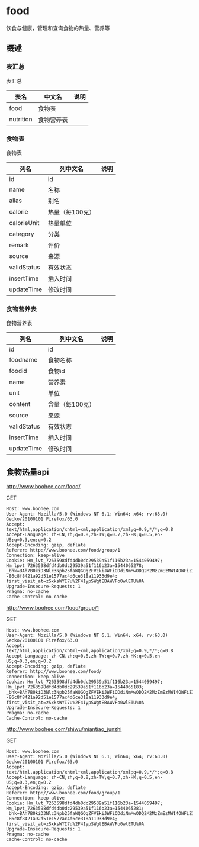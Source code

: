 # food

饮食与健康，管理和查询食物的热量、营养等

## 概述

### 表汇总

表汇总

|表名|中文名|说明|
|---|---|---|
|food|食物表||
|nutrition|食物营养表||

### 食物表

食物表

|列名|列中文名|说明|
|---|---|---|
|id|id||
|name|名称||
|alias|别名||
|calorie|热量（每100克）||
|calorieUnit|热量单位||
|category|分类||
|remark|评价||
|source|来源||
|validStatus|有效状态||
|insertTime|插入时间||
|updateTime|修改时间||

### 食物营养表

食物营养表

|列名|列中文名|说明|
|---|---|---|
|id|id||
|foodname|食物名称||
|foodid|食物id||
|name|营养素||
|unit|单位||
|content|含量（每100克）||
|source|来源||
|validStatus|有效状态||
|insertTime|插入时间||
|updateTime|修改时间||

## 食物热量api

http://www.boohee.com/food/

GET

```
Host: www.boohee.com
User-Agent: Mozilla/5.0 (Windows NT 6.1; Win64; x64; rv:63.0) Gecko/20100101 Firefox/63.0
Accept: text/html,application/xhtml+xml,application/xml;q=0.9,*/*;q=0.8
Accept-Language: zh-CN,zh;q=0.8,zh-TW;q=0.7,zh-HK;q=0.5,en-US;q=0.3,en;q=0.2
Accept-Encoding: gzip, deflate
Referer: http://www.boohee.com/food/group/1
Connection: keep-alive
Cookie: Hm_lvt_7263598dfd4db0dc29539a51f116b23a=1544059497; Hm_lpvt_7263598dfd4db0dc29539a51f116b23a=1544065278; _bhk=BAh7B0kiD3Nlc3Npb25faWQGOgZFVEkiJWFiODdiNmMwODQ2M2MzZmEzMWI4OWFiZDFiNDQzYmY4BjsARkkiEF9jc3JmX3Rva2VuBjsARkkiMWRmMGpIaXFCOVZnalk2dy9oempLL0ROOG5VVHFja3VzVWdxSmxZY3Znbnc9BjsARg%3D%3D--86c8f8421a92d51e1577ac4d6ce318a11933d9e4; first_visit_at=zSxksWYI7u%2F4IypSWgtEBAWVFo0wlETU%0A
Upgrade-Insecure-Requests: 1
Pragma: no-cache
Cache-Control: no-cache
```

http://www.boohee.com/food/group/1

GET

```
Host: www.boohee.com
User-Agent: Mozilla/5.0 (Windows NT 6.1; Win64; x64; rv:63.0) Gecko/20100101 Firefox/63.0
Accept: text/html,application/xhtml+xml,application/xml;q=0.9,*/*;q=0.8
Accept-Language: zh-CN,zh;q=0.8,zh-TW;q=0.7,zh-HK;q=0.5,en-US;q=0.3,en;q=0.2
Accept-Encoding: gzip, deflate
Referer: http://www.boohee.com/food/
Connection: keep-alive
Cookie: Hm_lvt_7263598dfd4db0dc29539a51f116b23a=1544059497; Hm_lpvt_7263598dfd4db0dc29539a51f116b23a=1544065183; _bhk=BAh7B0kiD3Nlc3Npb25faWQGOgZFVEkiJWFiODdiNmMwODQ2M2MzZmEzMWI4OWFiZDFiNDQzYmY4BjsARkkiEF9jc3JmX3Rva2VuBjsARkkiMWRmMGpIaXFCOVZnalk2dy9oempLL0ROOG5VVHFja3VzVWdxSmxZY3Znbnc9BjsARg%3D%3D--86c8f8421a92d51e1577ac4d6ce318a11933d9e4; first_visit_at=zSxksWYI7u%2F4IypSWgtEBAWVFo0wlETU%0A
Upgrade-Insecure-Requests: 1
Pragma: no-cache
Cache-Control: no-cache
```

http://www.boohee.com/shiwu/miantiao_junzhi

GET

```
Host: www.boohee.com
User-Agent: Mozilla/5.0 (Windows NT 6.1; Win64; x64; rv:63.0) Gecko/20100101 Firefox/63.0
Accept: text/html,application/xhtml+xml,application/xml;q=0.9,*/*;q=0.8
Accept-Language: zh-CN,zh;q=0.8,zh-TW;q=0.7,zh-HK;q=0.5,en-US;q=0.3,en;q=0.2
Accept-Encoding: gzip, deflate
Referer: http://www.boohee.com/food/group/1
Connection: keep-alive
Cookie: Hm_lvt_7263598dfd4db0dc29539a51f116b23a=1544059497; Hm_lpvt_7263598dfd4db0dc29539a51f116b23a=1544065281; _bhk=BAh7B0kiD3Nlc3Npb25faWQGOgZFVEkiJWFiODdiNmMwODQ2M2MzZmEzMWI4OWFiZDFiNDQzYmY4BjsARkkiEF9jc3JmX3Rva2VuBjsARkkiMWRmMGpIaXFCOVZnalk2dy9oempLL0ROOG5VVHFja3VzVWdxSmxZY3Znbnc9BjsARg%3D%3D--86c8f8421a92d51e1577ac4d6ce318a11933d9e4; first_visit_at=zSxksWYI7u%2F4IypSWgtEBAWVFo0wlETU%0A
Upgrade-Insecure-Requests: 1
Pragma: no-cache
Cache-Control: no-cache
```
